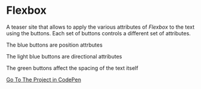 # Flexbox

A teaser site that allows to apply the various attributes of *Flexbox* to the text using the buttons. Each set of buttons controls a different set of attributes.

The blue buttons are position attrbutes

The light blue buttons are directional attributes

The green buttons affect the spacing of the text itself

[Go To The Project in CodePen](https://codepen.io/TomerBenRachel/pen/dZewRa)
